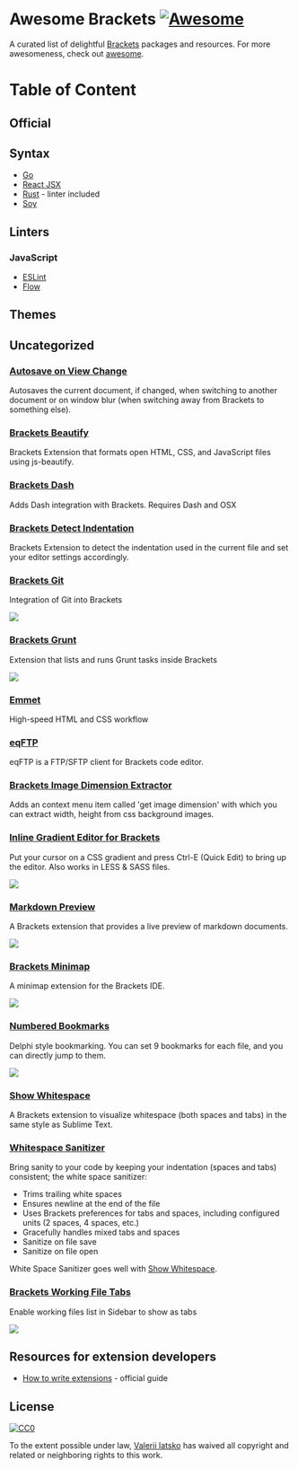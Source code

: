 # Awesome Brackets [![Awesome](https://cdn.rawgit.com/sindresorhus/awesome/d7305f38d29fed78fa85652e3a63e154dd8e8829/media/badge.svg)](https://github.com/sindresorhus/awesome)

A curated list of delightful [Brackets](https://brackets.io/) packages and resources. For more awesomeness, check out [awesome](https://github.com/sindresorhus/awesome).

# Table of Content

## Official

## Syntax

- [Go](https://github.com/devinceble/brackets-go)
- [React JSX](https://github.com/apla/brackets-jsx)
- [Rust](https://github.com/rrandom/Brackets-Rust-IDE) - linter included
- [Soy](https://github.com/bogyo/SOY-brackets)

## Linters

### JavaScript

- [ESLint](https://github.com/fdecampredon/brackets-eslint)
- [Flow](https://github.com/Wikunia/brackets-flow-lint)

## Themes

## Uncategorized

### [Autosave on View Change](https://github.com/marcantony/brackets-autosave-on-view-change)
Autosaves the current document, if changed, when switching to another document or on window blur (when switching away from Brackets to something else).

### [Brackets Beautify](https://github.com/brackets-beautify/brackets-beautify)
Brackets Extension that formats open HTML, CSS, and JavaScript files using js-beautify.

### [Brackets Dash](https://github.com/cfjedimaster/brackets-dash)
Adds Dash integration with Brackets. Requires Dash and OSX

### [Brackets Detect Indentation](https://github.com/hirse/brackets-detect-indentation)
Brackets Extension to detect the indentation used in the current file and set your editor settings accordingly.

### [Brackets Git](https://github.com/zaggino/brackets-git)
Integration of Git into Brackets 

![](https://github.com/zaggino/brackets-git/raw/master/screenshots/history.jpg)

### [Brackets Grunt](https://github.com/dhategan/brackets-grunt)
Extension that lists and runs Grunt tasks inside Brackets

![](https://camo.githubusercontent.com/8c96d88f99964f2186ca581f7681951043bd2c58/687474703a2f2f692e696d6775722e636f6d2f51614d6c6248522e706e67)

### [Emmet](http://emmet.io/)
High-speed HTML and CSS workflow 

### [eqFTP](http://equals182.github.io/eqFTP/)
eqFTP is a FTP/SFTP client for Brackets code editor.

### [Brackets Image Dimension Extractor](https://github.com/Kreshnik/brackets-image-dimension-extractor)
Adds an context menu item called 'get image dimension' with which you can extract width, height from css background images.

### [Inline Gradient Editor for Brackets](https://github.com/peterflynn/brackets-gradient-editor)
Put your cursor on a CSS gradient and press Ctrl-E (Quick Edit) to bring up the editor. Also works in LESS & SASS files.

![](https://camo.githubusercontent.com/9c4fa2437fbfb84cf1ce3d8cbadb1ba3fa37a92a/687474703a2f2f7065746572666c796e6e2e6769746875622e696f2f73637265656e73686f74732f627261636b6574732d6772616469656e742d656469746f722e706e67)

### [Markdown Preview](https://github.com/gruehle/MarkdownPreview)
A Brackets extension that provides a live preview of markdown documents.

![](https://github.com/gruehle/MarkdownPreview/raw/master/screenshots/markdown-preview.png?raw=true)

### [Brackets Minimap](https://github.com/zorgzerg/brackets-minimap)
A minimap extension for the Brackets IDE.

![](https://camo.githubusercontent.com/97d7f72a48c5dab39e44a4934918205cd324b9f7/68747470733a2f2f7261772e6769746875622e636f6d2f7a6f72677a6572672f627261636b6574732d6d696e696d61702f6d61737465722f627261636b6574732d6d696e696d61702e706e67)

### [Numbered Bookmarks](https://github.com/robcaa/numbered-bookmarks)
Delphi style bookmarking. You can set 9 bookmarks for each file, and you can directly jump to them.

![](https://github.com/robcaa/numbered-bookmarks/raw/master/howtouse.gif?raw=true)

### [Show Whitespace](https://github.com/DennisKehrig/brackets-show-whitespace)
A Brackets extension to visualize whitespace (both spaces and tabs) in the same style as Sublime Text.

### [Whitespace Sanitizer](https://github.com/MiguelCastillo/Brackets-wsSanitizer)
Bring sanity to your code by keeping your indentation (spaces and tabs) consistent; the white space sanitizer:
* Trims trailing white spaces
* Ensures newline at the end of the file
* Uses Brackets preferences for tabs and spaces, including configured units (2 spaces, 4 spaces, etc.)
* Gracefully handles mixed tabs and spaces
* Sanitize on file save
* Sanitize on file open

White Space Sanitizer goes well with [Show Whitespace](https://github.com/DennisKehrig/brackets-show-whitespace).

### [Brackets Working File Tabs](https://github.com/demonmhon/brackets-working-file-tabs)
Enable working files list in Sidebar to show as tabs

![](https://github.com/demonmhon/brackets-working-file-tabs/raw/master/img/screenshot-1.0.3-01.png)

## Resources for extension developers

* [How to write extensions](https://github.com/adobe/brackets/wiki/How-to-write-extensions) - official guide

## License

[![CC0](http://i.creativecommons.org/p/zero/1.0/88x31.png)](http://creativecommons.org/publicdomain/zero/1.0/)

To the extent possible under law, [Valerii Iatsko](http://codingbox.io) has waived all copyright and related or neighboring rights to this work.
